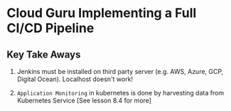 # Cloud Guru Implementing a Full CI/CD Pipeline

## Key Take Aways

1. Jenkins must be installed on third party server (e.g. AWS, Azure, GCP, Digital Ocean). Localhost doesn't work!

2. `Application Monitoring` in kubernetes is done by harvesting data from Kubernetes Service [See lesson 8.4 for more]
